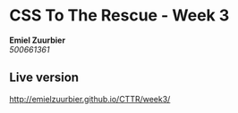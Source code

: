 CSS To The Rescue - Week 3
=================

**Emiel Zuurbier**  
*500661361*  

Live version
------------

http://emielzuurbier.github.io/CTTR/week3/